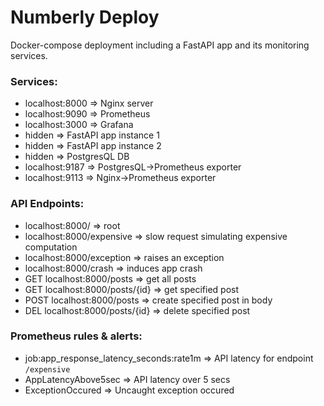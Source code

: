 # Numberly Deploy

Docker-compose deployment including a FastAPI app and its monitoring services.

### Services:
- localhost:8000 => Nginx server
- localhost:9090 => Prometheus
- localhost:3000 => Grafana
- hidden => FastAPI app instance 1
- hidden => FastAPI app instance 2
- hidden => PostgresQL DB
- localhost:9187 => PostgresQL->Prometheus exporter
- localhost:9113 => Nginx->Prometheus exporter



### API Endpoints:
- localhost:8000/ => root
- localhost:8000/expensive => slow request simulating expensive computation
- localhost:8000/exception => raises an exception
- localhost:8000/crash => induces app crash
- GET localhost:8000/posts => get all posts
- GET localhost:8000/posts/{id} => get specified post
- POST localhost:8000/posts => create specified post in body
- DEL localhost:8000/posts/{id} => delete specified post

### Prometheus rules & alerts:
- job:app_response_latency_seconds:rate1m => API latency for endpoint `/expensive`
- AppLatencyAbove5sec => API latency over 5 secs
- ExceptionOccured => Uncaught exception occured


